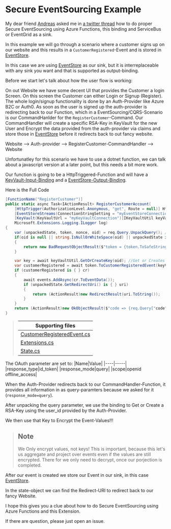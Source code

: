 # Secure EventSourcing Example

My dear friend [Andreas](https://twitter.com/_andreasgrimm) asked me in [a twitter thread](https://twitter.com/_andreasgrimm/status/1210507885509332993) how to do proper Secure EventSourcing using Azure Functions, this binding and ServiceBus or EventGrid as a sink.

In this example we will go through a scenario where a customer signs up on our website and this results in a `CustomerRegistered`-Event and is stored in [EventStore](https://eventstore.org/).

In this case we are using [EventStore](https://eventstore.org/) as our sink, but it is interreplaceable with any sink you want and that is supported as output-binding.

Before we start let's talk about how the user flow is working:

On out Website we have some decent UI that provides the Customer a login Screen. On this screen the Customer can either Login or Signup (Register). The whole login/signup functionality is done by an Auth-Provider like Azure B2C or Auth0.
As soon as the user is signed up the auth-provider is redirecting back to our Function, which in a EventSourcing/CQRS-Scenario is our CommandHanlder for the `RegisterCustomer`-Command. Our CommandHandler will create a specific RSA-Key in KeyVault for the new User and Encrypt the data provided from the auth-provider via claims and store those in [EventStore](https://eventstore.org/) before it redirects back to out fancy website.

Website --> Auth-provider --> 
RegisterCustomer-CommandHandler --> Website

Unfortunatley for this scenario we have to use a dotnet function, we can talk about a javascript version at a later point, but this needs a bit more work.

Our function is going to be a HttpTriggered-Function and will have a [KeyVault-Input-Binding](https://github.com/dersia/keyvault-binding-extension) and a [EventStore-Output-Binding](https://github.com/dersia/eventstoreextension).

Here is the Full Code
```c#
[FunctionName("RegisterCustomer")]
public static async Task<IActionResult> RegisterCustomerAccount(
    [HttpTrigger(AuthorizationLevel.Anonymous, "get", Route = null)] HttpRequest req,
    [EventStoreStreams(ConnectionStringSetting = "myEventStoreConnection", StreamName = "customer")] IAsyncCollector<EventData> events,
    [KeyVault(KeyVaultUrl = "myKeyVaultConnection")]IKeyVaultUtil keyVaultUtil,
    Microsoft.Extensions.Logging.ILogger log)
{
    var (unpackedState, token, nonce, oid) = req.Query.UnpackQuery(); //Unpack id_token, oid is the userid from the auth-provider     
    if(oid is null || string.IsNullOrWhiteSpace(oid) || unpackedState is null || token is null || nonce is null)
    {
        return new BadRequestObjectResult($"token = {token.ToSafeString()},\r\nnonce = {nonce.ToSafeString()},\r\noid = {oid.ToSafeString()}");
    }

    var key = await keyVaultUtil.GetOrCreateKey(oid); //Get or Creates a RSA-Key in KeyVault for the oid
    var customerRegistered = await token.ToCustomerRegisteredEvent(keyVaultUtil, key); // unpacks claims and encrypts PII and creates the Secure Event
    if (customerRegistered is { } cr)
    {
        await events.AddAsync(cr.ToEventData());
        if (unpackedState.GetRedirectUri() is { } uri)
        {
            return (ActionResult)new RedirectResult(uri.ToString());
        }
    }
    return (ActionResult)new OkObjectResult($"code => {req.Query["code"]}\r\n\r\nState => Redirect: {unpackedState?.Redirect}\r\nid_token={req.Query["idToken"]}");
}
```
> |Supporting files|
> |--------|
> |[CustomerRegisteredEvent.cs](./SESExample/CustomerRegisteredEvent.cs)|
> |[Extensions.cs](./SESExample/Extensions.cs)|
> |[State.cs](./SESExample/State.cs)|

The OAuth parameter are set to:
|Name|Value|
|----|-----|
|response_type|id_token|
|response_mode|query|
|scope|openid offline_access|

When the Auth-Provider redirects back to our CommandHandler-Function, it provides all information in as query-paramters because we asked for it (`response_mode=query`).

After unpacking the query parameter, we use the binding to Get or Create a RSA-Key using the user_id provided by the Auth-Provider.

We then use that Key to Encrypt the Event-Values!!!
> ## Note
> We Only encrypt values, not keys!
> This is important, because this let's us aggregate and project over events even if the values are still encrypted. There for we only need to decrypt, once our porjection is completed.

After our event is created we store our Event in our sink, in this case [EventStore](https://eventstore.org/).

In the state-object we can find the Redirect-URI to redirect back to our fancy Website.

I hope this gives you a clue about how to do Secure EventSourcing using Azure Functions and this Extension.

If there are question, please just open an issue.

